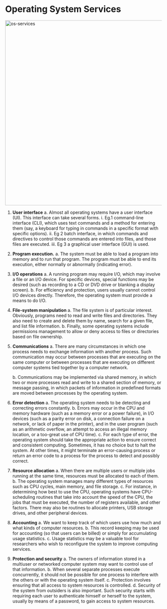 # Operating System Services 

<img width="594" alt="os-services" src="https://github.com/Rajendran2201/operating-systems/assets/137254223/a6be890e-6893-49b9-8174-255a5e9bc767">



1. **User interface**
a. Almost all operating systems have a user interface (UI). This interface can
take several forms.
i. Eg.1 command-line interface (CLI), which uses text commands and a
method for entering them (say, a keyboard for typing in commands in
a specific format with specific options).
ii. Eg 2 batch interface, in which commands and directives to control
those commands are entered into files, and those files are executed.
iii. Eg 3 a graphical user interface (GUI) is used.
2. **Program execution.**
a. The system must be able to load a program into memory and to run that
program. The program must be able to end its execution, either normally or
abnormally (indicating error).
3. **I/O operations**
a. A running program may require I/O, which may involve a file or an I/O device.
For specific devices, special functions may be desired (such as recording to a
CD or DVD drive or blanking a display screen).
b. For efficiency and protection, users usually cannot control I/O devices directly.
Therefore, the operating system must provide a means to do I/O.
4. **File-system manipulation**
a. The file system is of particular interest. Obviously, programs need to read and
write files and directories. They also need to create and delete them by name,
search for a given file, and list file information.
b. Finally, some operating systems include permissions management to allow or
deny access to files or directories based on file ownership.
5. **Communications**
a. There are many circumstances in which one process needs to exchange
information with another process. Such communication may occur between
processes that are executing on the same computer or between processes
that are executing on different computer systems tied together by a computer
network.
    
    b. Communications may be implemented via shared memory, in which two or
    more processes read and write to a shared section of memory, or message
    passing, in which packets of information in predefined formats are moved
    between processes by the operating system.
    
6. **Error detection**
a. The operating system needs to be detecting and correcting errors constantly.
b. Errors may occur in the CPU and memory hardware (such as a memory error
or a power failure), in I/O devices (such as a parity error on disk, a connection
failure on a network, or lack of paper in the printer), and in the user program
(such as an arithmetic overflow, an attempt to access an illegal memory
location, or a too-great use of CPU time).
c. For each type of error, the operating system should take the appropriate
action to ensure correct and consistent computing. Sometimes, it has no
choice but to halt the system. At other times, it might terminate an
error-causing process or return an error code to a process for the process to
detect and possibly correct.
7. **Resource allocation**
a. When there are multiple users or multiple jobs running at the same time,
resources must be allocated to each of them.
b. The operating system manages many different types of resources such as
CPU cycles, main memory, and file storage.
c. For instance, in determining how best to use the CPU, operating systems
have CPU-scheduling routines that take into account the speed of the CPU,
the jobs that must be executed, the number of registers available, and other
factors. There may also be routines to allocate printers, USB storage drives,
and other peripheral devices.
8. **Accounting**
a. We want to keep track of which users use how much and what kinds of
computer resources.
b. This record keeping may be used for accounting (so that users can be billed)
or simply for accumulating usage statistics.
c. Usage statistics may be a valuable tool for researchers who wish to
reconfigure the system to improve computing services.
9. **Protection and security**
a. The owners of information stored in a multiuser or networked computer
system may want to control use of that information.
b. When several separate processes execute concurrently, it should not be
possible for one process to interfere with the others or with the operating
system itself.
c. Protection involves ensuring that all access to system resources is controlled.
d. Security of the system from outsiders is also important. Such security starts
with requiring each user to authenticate himself or herself to the system,
usually by means of a password, to gain access to system resources.
